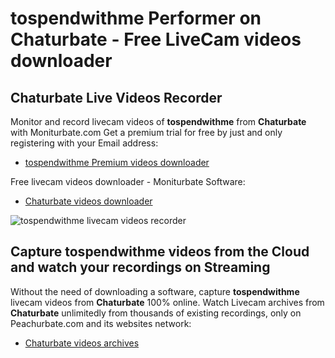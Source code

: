 # tospendwithme Performer on Chaturbate - Free LiveCam videos downloader

## Chaturbate Live Videos Recorder

Monitor and record livecam videos of **tospendwithme** from **Chaturbate** with Moniturbate.com
Get a premium trial for free by just and only registering with your Email address:
* [tospendwithme Premium videos downloader](https://moniturbate.com/request-demo-licence-key.html)

Free livecam videos downloader - Moniturbate Software:
* [Chaturbate videos downloader](https://moniturbate.com/moniturbate-download-software.html)

![tospendwithme livecam videos recorder](https://peachurnet.com/templates/moniturbate-software.png)


## Capture tospendwithme videos from the Cloud and watch your recordings on Streaming

Without the need of downloading a software, capture **tospendwithme** livecam videos from **Chaturbate** 100% online.
Watch Livecam archives from **Chaturbate** unlimitedly from thousands of existing recordings, only on Peachurbate.com and its websites network:
* [Chaturbate videos archives](https://peachurnet.com/)